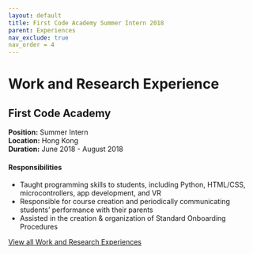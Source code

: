 ```yaml
---
layout: default
title: First Code Academy Summer Intern 2018
parent: Experiences
nav_exclude: true
nav_order = 4
---
```

# Work and Research Experience

## First Code Academy
**Position:** Summer Intern  
**Location:** Hong Kong  
**Duration:** June 2018 - August 2018

#### Responsibilities
*	Taught programming skills to students, including Python, HTML/CSS, microcontrollers, app development, and VR
*	Responsible for course creation and periodically communicating students’ performance with their parents
*	Assisted in the creation & organization of Standard Onboarding Procedures

[View all Work and Research Experiences](https://muditchaudhary.github.io/docs/experiences/)